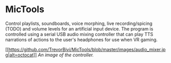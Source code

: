 # MicTools
Control playlists, soundboards, voice morphing, live recording/spicing (TODO) and volume levels for an artificial input device. The program is controlled using a serial USB audio mixing controller that can play TTS narrations of actions to the user's headphones for use when VR gaming.

[[https://github.com/TrevorBivi/MicTools/blob/master/images/audio_mixer.jpg|alt=octocat]]
*An image of the controller.*
